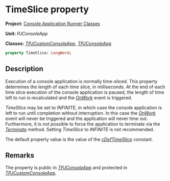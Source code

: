 # TimeSlice property

**Project:** [Console Application Runner Classes](../API.md)

**Unit:** _PJConsoleApp_

**Classes:** [_TPJCustomConsoleApp_](./TPJCustomConsoleApp.md), [_TPJConsoleApp_](./TPJConsoleApp.md)

```pascal
property TimeSlice: LongWord;
```

## Description

Execution of a console application is normally time-sliced. This property determines the length of each time slice, in milliseconds. At the end of each time slice execution of the console application is paused, the length of time left to run is recalculated and the [_OnWork_](./TPJCustomConsoleApp-OnWork.md) event is triggered.

_TimeSlice_ may be set to _INFINITE_, in which case the console application is left to run until completion without interruption. In this case the [_OnWork_](./TPJCustomConsoleApp-OnWork.md) event will never be triggered and the application will never time out. Furthermore, it is not possible to force the application to terminate via the [_Terminate_](./TPJCustomConsoleApp-Terminate.md) method. Setting _TimeSlice_ to _INFINITE_ is not recommended.

The default property value is the value of the [_cDefTimeSlice_](./Constants.md#cdeftimeslice) constant.

## Remarks

The property is public in [_TPJConsoleApp_](./TPJConsoleApp.md) and protected in [_TPJCustomConsoleApp_](./TPJCustomConsoleApp.md).
